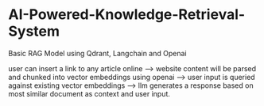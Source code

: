 # AI-Powered-Knowledge-Retrieval-System
Basic RAG Model using Qdrant, Langchain and Openai

user can insert a link to any article online --> 
website content will be parsed and chunked into vector embeddings using openai -->
user input is queried against existing vector embeddings --> 
llm generates a response based on most similar document as context and user input.
